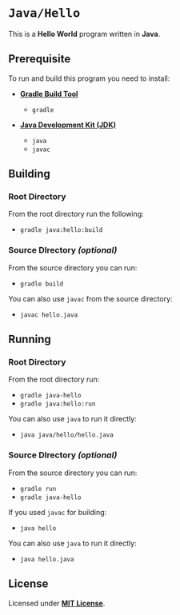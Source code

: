 # `Java/Hello`

This is a **Hello World** program written in **Java**.

## Prerequisite

To run and build this program you need to install:

* [**Gradle Build Tool**](https://gradle.org/install/)
  * `gradle`

* [**Java Development Kit (JDK)**](https://sdkman.io/jdks)
  * `java`
  * `javac`

## Building

### Root Directory

From the root directory run the following:

* `gradle java:hello:build`

### Source DIrectory _(optional)_

From the source directory you can run:

* `gradle build`

You can also use `javac` from the source directory:

* `javac hello.java`

## Running

### Root Directory

From the root directory run:

* `gradle java-hello`
* `gradle java:hello:run`

You can also use `java` to run it directly:

* `java java/hello/hello.java`

### Source DIrectory _(optional)_

From the source directory you can run:

* `gradle run`
* `gradle java-hello`

If you used `javac` for building:

* `java hello`

You can also use `java` to run it directly:

* `java hello.java`

## License

Licensed under [**MIT License**](https://github.com/altersabeh/codes/blob/main/LICENSE).
